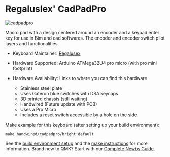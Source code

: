 # Regaluslex' CadPadPro

![cadpadpro](https://i.imgur.com/En0kP5b.png)

Macro pad with a design centered around an encoder and a keypad enter key for use in Bim and cad softwares. 
The encoder and encoder switch pilot layers and functionalities 



* Keyboard Maintainer: [Regalusex](https://github.com/Regaluslex)
* Hardware Supported: Arduino ATMega32U4 pro micro (with pro mini footprint)
* Hardware Availability: Links to where you can find this hardware

  * Stainless steel plate
  * Uses Gateron blue switches with DSA keycaps
  * 3D printed chassis (still waiting)
  * Handwired (Future update with PCB)
  * Uses a Pro Micro
  * Includes a reset switch accessible by a hole on the side

Make example for this keyboard (after setting up your build environment):

    make handwired/cadpadpro/bright:default
    
See the [build environment setup](https://docs.qmk.fm/#/getting_started_build_tools) and the [make instructions](https://docs.qmk.fm/#/getting_started_make_guide) for more information. Brand new to QMK? Start with our [Complete Newbs Guide](https://docs.qmk.fm/#/newbs).
